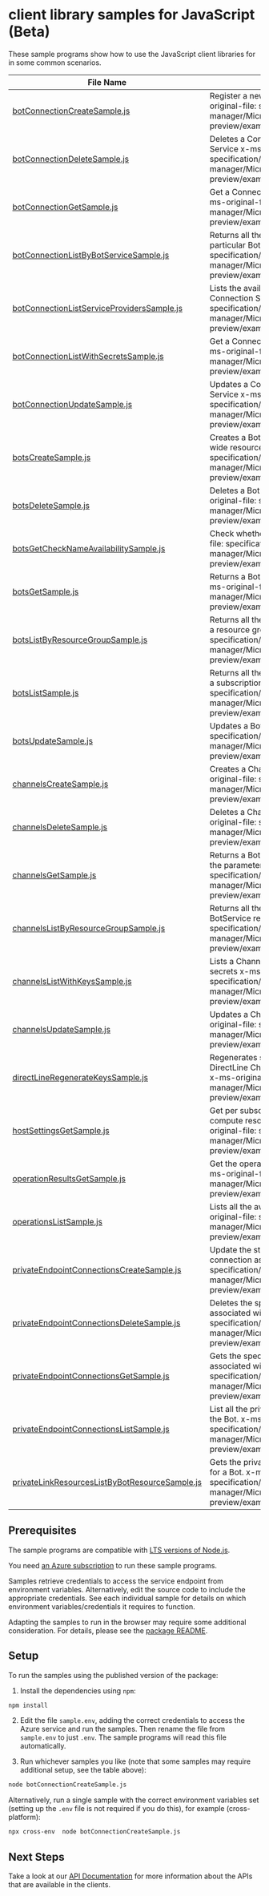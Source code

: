 # client library samples for JavaScript (Beta)

These sample programs show how to use the JavaScript client libraries for in some common scenarios.

| **File Name**                                                                                 | **Description**                                                                                                                                                                                                                                              |
| --------------------------------------------------------------------------------------------- | ------------------------------------------------------------------------------------------------------------------------------------------------------------------------------------------------------------------------------------------------------------ |
| [botConnectionCreateSample.js][botconnectioncreatesample]                                     | Register a new Auth Connection for a Bot Service x-ms-original-file: specification/botservice/resource-manager/Microsoft.BotService/preview/2021-05-01-preview/examples/PutConnection.json                                                                   |
| [botConnectionDeleteSample.js][botconnectiondeletesample]                                     | Deletes a Connection Setting registration for a Bot Service x-ms-original-file: specification/botservice/resource-manager/Microsoft.BotService/preview/2021-05-01-preview/examples/DeleteConnection.json                                                     |
| [botConnectionGetSample.js][botconnectiongetsample]                                           | Get a Connection Setting registration for a Bot Service x-ms-original-file: specification/botservice/resource-manager/Microsoft.BotService/preview/2021-05-01-preview/examples/GetConnection.json                                                            |
| [botConnectionListByBotServiceSample.js][botconnectionlistbybotservicesample]                 | Returns all the Connection Settings registered to a particular BotService resource x-ms-original-file: specification/botservice/resource-manager/Microsoft.BotService/preview/2021-05-01-preview/examples/ListConnectionsByBotService.json                   |
| [botConnectionListServiceProvidersSample.js][botconnectionlistserviceproviderssample]         | Lists the available Service Providers for creating Connection Settings x-ms-original-file: specification/botservice/resource-manager/Microsoft.BotService/preview/2021-05-01-preview/examples/ListServiceProviders.json                                      |
| [botConnectionListWithSecretsSample.js][botconnectionlistwithsecretssample]                   | Get a Connection Setting registration for a Bot Service x-ms-original-file: specification/botservice/resource-manager/Microsoft.BotService/preview/2021-05-01-preview/examples/GetConnection.json                                                            |
| [botConnectionUpdateSample.js][botconnectionupdatesample]                                     | Updates a Connection Setting registration for a Bot Service x-ms-original-file: specification/botservice/resource-manager/Microsoft.BotService/preview/2021-05-01-preview/examples/UpdateConnection.json                                                     |
| [botsCreateSample.js][botscreatesample]                                                       | Creates a Bot Service. Bot Service is a resource group wide resource type. x-ms-original-file: specification/botservice/resource-manager/Microsoft.BotService/preview/2021-05-01-preview/examples/CreateBot.json                                             |
| [botsDeleteSample.js][botsdeletesample]                                                       | Deletes a Bot Service from the resource group. x-ms-original-file: specification/botservice/resource-manager/Microsoft.BotService/preview/2021-05-01-preview/examples/DeleteBot.json                                                                         |
| [botsGetCheckNameAvailabilitySample.js][botsgetchecknameavailabilitysample]                   | Check whether a bot name is available. x-ms-original-file: specification/botservice/resource-manager/Microsoft.BotService/preview/2021-05-01-preview/examples/CheckNameAvailability.json                                                                     |
| [botsGetSample.js][botsgetsample]                                                             | Returns a BotService specified by the parameters. x-ms-original-file: specification/botservice/resource-manager/Microsoft.BotService/preview/2021-05-01-preview/examples/GetBot.json                                                                         |
| [botsListByResourceGroupSample.js][botslistbyresourcegroupsample]                             | Returns all the resources of a particular type belonging to a resource group x-ms-original-file: specification/botservice/resource-manager/Microsoft.BotService/preview/2021-05-01-preview/examples/ListBotsByResourceGroup.json                             |
| [botsListSample.js][botslistsample]                                                           | Returns all the resources of a particular type belonging to a subscription. x-ms-original-file: specification/botservice/resource-manager/Microsoft.BotService/preview/2021-05-01-preview/examples/ListBotsBySubscription.json                               |
| [botsUpdateSample.js][botsupdatesample]                                                       | Updates a Bot Service x-ms-original-file: specification/botservice/resource-manager/Microsoft.BotService/preview/2021-05-01-preview/examples/UpdateBot.json                                                                                                  |
| [channelsCreateSample.js][channelscreatesample]                                               | Creates a Channel registration for a Bot Service x-ms-original-file: specification/botservice/resource-manager/Microsoft.BotService/preview/2021-05-01-preview/examples/PutAlexaChannel.json                                                                 |
| [channelsDeleteSample.js][channelsdeletesample]                                               | Deletes a Channel registration from a Bot Service x-ms-original-file: specification/botservice/resource-manager/Microsoft.BotService/preview/2021-05-01-preview/examples/DeleteChannel.json                                                                  |
| [channelsGetSample.js][channelsgetsample]                                                     | Returns a BotService Channel registration specified by the parameters. x-ms-original-file: specification/botservice/resource-manager/Microsoft.BotService/preview/2021-05-01-preview/examples/GetAlexaChannel.json                                           |
| [channelsListByResourceGroupSample.js][channelslistbyresourcegroupsample]                     | Returns all the Channel registrations of a particular BotService resource x-ms-original-file: specification/botservice/resource-manager/Microsoft.BotService/preview/2021-05-01-preview/examples/ListChannelsByBotService.json                               |
| [channelsListWithKeysSample.js][channelslistwithkeyssample]                                   | Lists a Channel registration for a Bot Service including secrets x-ms-original-file: specification/botservice/resource-manager/Microsoft.BotService/preview/2021-05-01-preview/examples/ListChannel.json                                                     |
| [channelsUpdateSample.js][channelsupdatesample]                                               | Updates a Channel registration for a Bot Service x-ms-original-file: specification/botservice/resource-manager/Microsoft.BotService/preview/2021-05-01-preview/examples/UpdateAlexaChannel.json                                                              |
| [directLineRegenerateKeysSample.js][directlineregeneratekeyssample]                           | Regenerates secret keys and returns them for the DirectLine Channel of a particular BotService resource x-ms-original-file: specification/botservice/resource-manager/Microsoft.BotService/preview/2021-05-01-preview/examples/DirectlineRegenerateKeys.json |
| [hostSettingsGetSample.js][hostsettingsgetsample]                                             | Get per subscription settings needed to host bot in compute resource such as Azure App Service x-ms-original-file: specification/botservice/resource-manager/Microsoft.BotService/preview/2021-05-01-preview/examples/GetHostSettings.json                   |
| [operationResultsGetSample.js][operationresultsgetsample]                                     | Get the operation result for a long running operation. x-ms-original-file: specification/botservice/resource-manager/Microsoft.BotService/preview/2021-05-01-preview/examples/OperationResultsGet.json                                                       |
| [operationsListSample.js][operationslistsample]                                               | Lists all the available BotService operations. x-ms-original-file: specification/botservice/resource-manager/Microsoft.BotService/preview/2021-05-01-preview/examples/GetOperations.json                                                                     |
| [privateEndpointConnectionsCreateSample.js][privateendpointconnectionscreatesample]           | Update the state of specified private endpoint connection associated with the Bot. x-ms-original-file: specification/botservice/resource-manager/Microsoft.BotService/preview/2021-05-01-preview/examples/PutPrivateEndpointConnection.json                  |
| [privateEndpointConnectionsDeleteSample.js][privateendpointconnectionsdeletesample]           | Deletes the specified private endpoint connection associated with the Bot. x-ms-original-file: specification/botservice/resource-manager/Microsoft.BotService/preview/2021-05-01-preview/examples/DeletePrivateEndpointConnection.json                       |
| [privateEndpointConnectionsGetSample.js][privateendpointconnectionsgetsample]                 | Gets the specified private endpoint connection associated with the Bot. x-ms-original-file: specification/botservice/resource-manager/Microsoft.BotService/preview/2021-05-01-preview/examples/GetPrivateEndpointConnection.json                             |
| [privateEndpointConnectionsListSample.js][privateendpointconnectionslistsample]               | List all the private endpoint connections associated with the Bot. x-ms-original-file: specification/botservice/resource-manager/Microsoft.BotService/preview/2021-05-01-preview/examples/ListPrivateEndpointConnections.json                                |
| [privateLinkResourcesListByBotResourceSample.js][privatelinkresourceslistbybotresourcesample] | Gets the private link resources that need to be created for a Bot. x-ms-original-file: specification/botservice/resource-manager/Microsoft.BotService/preview/2021-05-01-preview/examples/ListPrivateLinkResources.json                                      |

## Prerequisites

The sample programs are compatible with [LTS versions of Node.js](https://nodejs.org/about/releases/).

You need [an Azure subscription][freesub] to run these sample programs.

Samples retrieve credentials to access the service endpoint from environment variables. Alternatively, edit the source code to include the appropriate credentials. See each individual sample for details on which environment variables/credentials it requires to function.

Adapting the samples to run in the browser may require some additional consideration. For details, please see the [package README][package].

## Setup

To run the samples using the published version of the package:

1. Install the dependencies using `npm`:

```bash
npm install
```

2. Edit the file `sample.env`, adding the correct credentials to access the Azure service and run the samples. Then rename the file from `sample.env` to just `.env`. The sample programs will read this file automatically.

3. Run whichever samples you like (note that some samples may require additional setup, see the table above):

```bash
node botConnectionCreateSample.js
```

Alternatively, run a single sample with the correct environment variables set (setting up the `.env` file is not required if you do this), for example (cross-platform):

```bash
npx cross-env  node botConnectionCreateSample.js
```

## Next Steps

Take a look at our [API Documentation][apiref] for more information about the APIs that are available in the clients.

[botconnectioncreatesample]: https://github.com/Azure/azure-sdk-for-js/blob/main/sdk/botservice/arm-botservice/samples/v4-beta/javascript/botConnectionCreateSample.js
[botconnectiondeletesample]: https://github.com/Azure/azure-sdk-for-js/blob/main/sdk/botservice/arm-botservice/samples/v4-beta/javascript/botConnectionDeleteSample.js
[botconnectiongetsample]: https://github.com/Azure/azure-sdk-for-js/blob/main/sdk/botservice/arm-botservice/samples/v4-beta/javascript/botConnectionGetSample.js
[botconnectionlistbybotservicesample]: https://github.com/Azure/azure-sdk-for-js/blob/main/sdk/botservice/arm-botservice/samples/v4-beta/javascript/botConnectionListByBotServiceSample.js
[botconnectionlistserviceproviderssample]: https://github.com/Azure/azure-sdk-for-js/blob/main/sdk/botservice/arm-botservice/samples/v4-beta/javascript/botConnectionListServiceProvidersSample.js
[botconnectionlistwithsecretssample]: https://github.com/Azure/azure-sdk-for-js/blob/main/sdk/botservice/arm-botservice/samples/v4-beta/javascript/botConnectionListWithSecretsSample.js
[botconnectionupdatesample]: https://github.com/Azure/azure-sdk-for-js/blob/main/sdk/botservice/arm-botservice/samples/v4-beta/javascript/botConnectionUpdateSample.js
[botscreatesample]: https://github.com/Azure/azure-sdk-for-js/blob/main/sdk/botservice/arm-botservice/samples/v4-beta/javascript/botsCreateSample.js
[botsdeletesample]: https://github.com/Azure/azure-sdk-for-js/blob/main/sdk/botservice/arm-botservice/samples/v4-beta/javascript/botsDeleteSample.js
[botsgetchecknameavailabilitysample]: https://github.com/Azure/azure-sdk-for-js/blob/main/sdk/botservice/arm-botservice/samples/v4-beta/javascript/botsGetCheckNameAvailabilitySample.js
[botsgetsample]: https://github.com/Azure/azure-sdk-for-js/blob/main/sdk/botservice/arm-botservice/samples/v4-beta/javascript/botsGetSample.js
[botslistbyresourcegroupsample]: https://github.com/Azure/azure-sdk-for-js/blob/main/sdk/botservice/arm-botservice/samples/v4-beta/javascript/botsListByResourceGroupSample.js
[botslistsample]: https://github.com/Azure/azure-sdk-for-js/blob/main/sdk/botservice/arm-botservice/samples/v4-beta/javascript/botsListSample.js
[botsupdatesample]: https://github.com/Azure/azure-sdk-for-js/blob/main/sdk/botservice/arm-botservice/samples/v4-beta/javascript/botsUpdateSample.js
[channelscreatesample]: https://github.com/Azure/azure-sdk-for-js/blob/main/sdk/botservice/arm-botservice/samples/v4-beta/javascript/channelsCreateSample.js
[channelsdeletesample]: https://github.com/Azure/azure-sdk-for-js/blob/main/sdk/botservice/arm-botservice/samples/v4-beta/javascript/channelsDeleteSample.js
[channelsgetsample]: https://github.com/Azure/azure-sdk-for-js/blob/main/sdk/botservice/arm-botservice/samples/v4-beta/javascript/channelsGetSample.js
[channelslistbyresourcegroupsample]: https://github.com/Azure/azure-sdk-for-js/blob/main/sdk/botservice/arm-botservice/samples/v4-beta/javascript/channelsListByResourceGroupSample.js
[channelslistwithkeyssample]: https://github.com/Azure/azure-sdk-for-js/blob/main/sdk/botservice/arm-botservice/samples/v4-beta/javascript/channelsListWithKeysSample.js
[channelsupdatesample]: https://github.com/Azure/azure-sdk-for-js/blob/main/sdk/botservice/arm-botservice/samples/v4-beta/javascript/channelsUpdateSample.js
[directlineregeneratekeyssample]: https://github.com/Azure/azure-sdk-for-js/blob/main/sdk/botservice/arm-botservice/samples/v4-beta/javascript/directLineRegenerateKeysSample.js
[hostsettingsgetsample]: https://github.com/Azure/azure-sdk-for-js/blob/main/sdk/botservice/arm-botservice/samples/v4-beta/javascript/hostSettingsGetSample.js
[operationresultsgetsample]: https://github.com/Azure/azure-sdk-for-js/blob/main/sdk/botservice/arm-botservice/samples/v4-beta/javascript/operationResultsGetSample.js
[operationslistsample]: https://github.com/Azure/azure-sdk-for-js/blob/main/sdk/botservice/arm-botservice/samples/v4-beta/javascript/operationsListSample.js
[privateendpointconnectionscreatesample]: https://github.com/Azure/azure-sdk-for-js/blob/main/sdk/botservice/arm-botservice/samples/v4-beta/javascript/privateEndpointConnectionsCreateSample.js
[privateendpointconnectionsdeletesample]: https://github.com/Azure/azure-sdk-for-js/blob/main/sdk/botservice/arm-botservice/samples/v4-beta/javascript/privateEndpointConnectionsDeleteSample.js
[privateendpointconnectionsgetsample]: https://github.com/Azure/azure-sdk-for-js/blob/main/sdk/botservice/arm-botservice/samples/v4-beta/javascript/privateEndpointConnectionsGetSample.js
[privateendpointconnectionslistsample]: https://github.com/Azure/azure-sdk-for-js/blob/main/sdk/botservice/arm-botservice/samples/v4-beta/javascript/privateEndpointConnectionsListSample.js
[privatelinkresourceslistbybotresourcesample]: https://github.com/Azure/azure-sdk-for-js/blob/main/sdk/botservice/arm-botservice/samples/v4-beta/javascript/privateLinkResourcesListByBotResourceSample.js
[apiref]: https://docs.microsoft.com/javascript/api/@azure/arm-botservice?view=azure-node-preview
[freesub]: https://azure.microsoft.com/free/
[package]: https://github.com/Azure/azure-sdk-for-js/tree/main/sdk/botservice/arm-botservice/README.md
